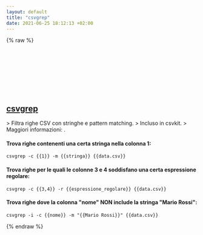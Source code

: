 ```yaml
---
layout: default
title: "csvgrep"
date: 2021-06-25 18:12:13 +02:00
---
```

{% raw %}
<h2 id="csvgrep">
  <a href="/it/common/csvgrep.html">csvgrep</a> <a href="#csvgrep"><svg class="icon">
    <use href="/assets/images/unicode_sprite.svg#link" />
  </svg></a>
</h2>
> Filtra righe CSV con stringhe e pattern matching.
> Incluso in csvkit.
> Maggiori informazioni: <https://csvkit.readthedocs.io/en/latest/scripts/csvgrep.html>.

#### Trova righe contenenti una certa stringa nella colonna 1:
```shell
csvgrep -c {{1}} -m {{stringa}} {{data.csv}}
```
#### Trova righe per le quali le colonne 3 e 4 soddisfano una certa espressione regolare:
```shell
csvgrep -c {{3,4}} -r {{espressione_regolare}} {{data.csv}}
```
#### Trova righe dove la colonna "nome" NON include la stringa "Mario Rossi":
```shell
csvgrep -i -c {{nome}} -m "{{Mario Rossi}}" {{data.csv}}
```
{% endraw %}